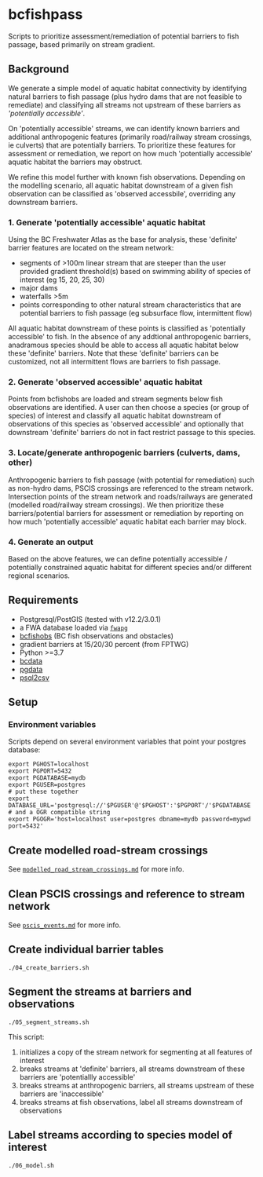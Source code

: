 # bcfishpass

Scripts to prioritize assessment/remediation of potential barriers to fish passage, based primarily on stream gradient.

## Background

We generate a simple model of aquatic habitat connectivity by identifying natural barriers to fish passage (plus hydro dams that are not feasible to remediate) and classifying all streams not upstream of these barriers as *'potentially accessible'*.

On 'potentially accessible' streams, we can identify known barriers and additional anthropogenic features (primarily road/railway stream crossings, ie culverts) that are potentially barriers. To prioritize these features for assessment or remediation, we report on how much 'potentially accessible' aquatic habitat the barriers may obstruct.

We refine this model further with known fish observations. Depending on the modelling scenario, all aquatic habitat downstream of a given fish observation can be classified as 'observed accessbile', overriding any downstream barriers.


### 1. Generate 'potentially accessible' aquatic habitat

Using the BC Freshwater Atlas as the base for analysis, these 'definite' barrier features are located on the stream network:

- segments of >100m linear stream that are steeper than the user provided gradient threshold(s) based on swimming ability of species of interest (eg 15, 20, 25, 30)
- major dams
- waterfalls >5m
- points corresponding to other natural stream characteristics that are potential barriers to fish passage (eg subsurface flow, intermittent flow)

All aquatic habitat downstream of these points is classified as 'potentially accessible' to fish.  In the absence of any addtional anthropogenic barriers, anadramous species should be able to access all aquatic habitat below these 'definite' barriers. Note that these 'definite' barriers can be customized, not all intermittent flows are barriers to fish passage.

### 2. Generate 'observed accessible' aquatic habitat

Points from bcfishobs are loaded and stream segments below fish observations are identified. A user can then choose a species (or group of species) of interest and classify all aquatic habitat downstream of observations of this species as 'observed accessible' and optionally that downstream 'definite' barriers do not in fact restrict passage to this species.

### 3. Locate/generate anthropogenic barriers (culverts, dams, other)

Anthropogenic barriers to fish passage (with potential for remediation) such as non-hydro dams, PSCIS crossings are referenced to the stream network. Intersection points of the stream network and roads/railways are generated (modelled road/railway stream crossings).  We then prioritize these barriers/potential barriers for assessment or remediation by reporting on how much 'potentially accessible' aquatic habitat each barrier may block.

### 4. Generate an output

Based on the above features, we can define potentially accessible / potentially constrained aquatic habitat for different species and/or different regional scenarios.


## Requirements

- Postgresql/PostGIS (tested with v12.2/3.0.1)
- a FWA database loaded via [`fwapg`](https://github.com/smnorris/fwapg)
- [bcfishobs](https://github.com/smnorris/bcfishobs) (BC fish observations and obstacles)
- gradient barriers at 15/20/30 percent (from FPTWG)
- Python >=3.7
- [bcdata](https://github.com/smnorris/bcdata)
- [pgdata](https://github.com/smnorris/pgdata)
- [psql2csv](https://github.com/fphilipe/psql2csv)


## Setup

### Environment variables

Scripts depend on several environment variables that point your postgres database:

    export PGHOST=localhost
    export PGPORT=5432
    export PGDATABASE=mydb
    export PGUSER=postgres
    # put these together
    export DATABASE_URL='postgresql://'$PGUSER'@'$PGHOST':'$PGPORT'/'$PGDATABASE
    # and a OGR compatible string
    export PGOGR='host=localhost user=postgres dbname=mydb password=mypwd port=5432'


## Create modelled road-stream crossings

See [`modelled_road_stream_crossings.md`](`modelled_road_stream_crossings.md`) for more info.

## Clean PSCIS crossings and reference to stream network

See [`pscis_events.md`](pscis_events.md) for more info.

## Create individual barrier tables

    ./04_create_barriers.sh

## Segment the streams at barriers and observations

    ./05_segment_streams.sh

This script:

1. initializes a copy of the stream network for segmenting at all features of interest
2. breaks streams at 'definite' barriers, all streams downstream of these barriers are 'potentiallly accessible'
3. breaks streams at anthropogenic barriers, all streams upstream of these barriers are 'inaccessible'
4. breaks streams at fish observations, label all streams downstream of observations

## Label streams according to species model of interest

    ./06_model.sh


